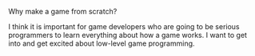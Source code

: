Why make a game from scratch?

I think it is important for game developers who are going to be serious programmers to learn everything about how a game works. I want to get into and get excited about low-level game programming.